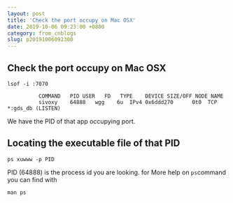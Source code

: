 ```yaml
---
layout: post
title: 'Check the port occupy on Mac OSX'
date: 2019-10-06 09:23:00 +0800
category: from_cnblogs
slug: p20191006092300
---
```

## Check the port occupy on Mac OSX
`lsof -i :7070`

```text
          COMMAND   PID USER   FD   TYPE    DEVICE SIZE/OFF NODE NAME
          sivoxy    64888   wgg    6u  IPv4 0x6ddd270      0t0  TCP *:gds_db (LISTEN)
```

We have the PID of that app occupying port.

## Locating the executable file of that PID

`ps xuwww -p PID`


PID (64888) is the process id you are looking. for More help on `ps`command you can find with

`man ps`